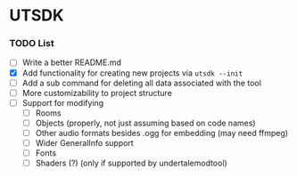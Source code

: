 # UTSDK

### TODO List

- [ ] Write a better README.md
- [x] Add functionality for creating new projects via `utsdk --init`
- [ ] Add a sub command for deleting all data associated with the tool
- [ ] More customizability to project structure
- [ ] Support for modifying
	- [ ] Rooms
	- [ ] Objects (properly, not just assuming based on code names)
	- [ ] Other audio formats besides .ogg for embedding (may need ffmpeg)
	- [ ] Wider GeneralInfo support
	- [ ] Fonts
	- [ ] Shaders (?) (only if supported by undertalemodtool)